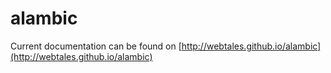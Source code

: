 # alambic

Current documentation can be found on [http://webtales.github.io/alambic](http://webtales.github.io/alambic)

